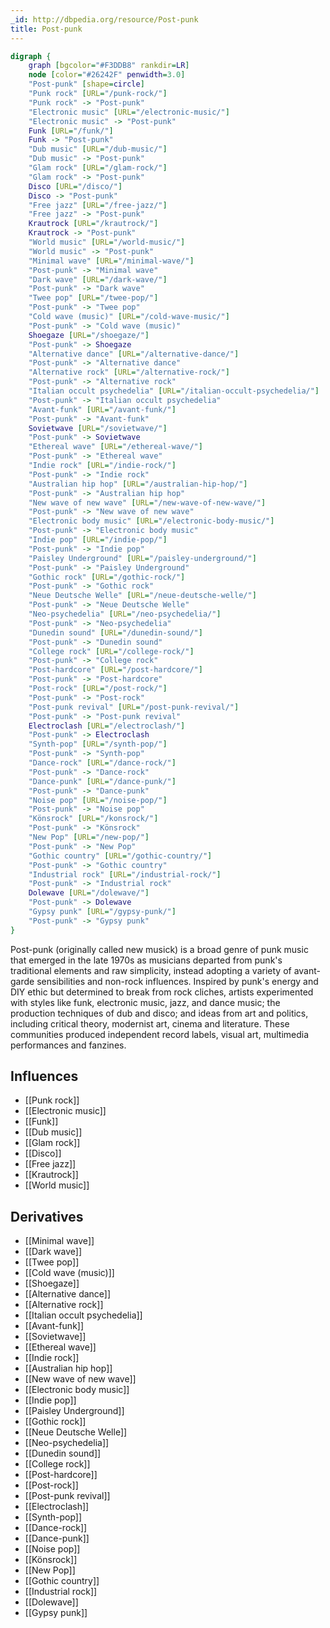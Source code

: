 ```yaml
---
_id: http://dbpedia.org/resource/Post-punk
title: Post-punk
---
```


```dot
digraph {
	graph [bgcolor="#F3DDB8" rankdir=LR]
	node [color="#26242F" penwidth=3.0]
	"Post-punk" [shape=circle]
	"Punk rock" [URL="/punk-rock/"]
	"Punk rock" -> "Post-punk"
	"Electronic music" [URL="/electronic-music/"]
	"Electronic music" -> "Post-punk"
	Funk [URL="/funk/"]
	Funk -> "Post-punk"
	"Dub music" [URL="/dub-music/"]
	"Dub music" -> "Post-punk"
	"Glam rock" [URL="/glam-rock/"]
	"Glam rock" -> "Post-punk"
	Disco [URL="/disco/"]
	Disco -> "Post-punk"
	"Free jazz" [URL="/free-jazz/"]
	"Free jazz" -> "Post-punk"
	Krautrock [URL="/krautrock/"]
	Krautrock -> "Post-punk"
	"World music" [URL="/world-music/"]
	"World music" -> "Post-punk"
	"Minimal wave" [URL="/minimal-wave/"]
	"Post-punk" -> "Minimal wave"
	"Dark wave" [URL="/dark-wave/"]
	"Post-punk" -> "Dark wave"
	"Twee pop" [URL="/twee-pop/"]
	"Post-punk" -> "Twee pop"
	"Cold wave (music)" [URL="/cold-wave-music/"]
	"Post-punk" -> "Cold wave (music)"
	Shoegaze [URL="/shoegaze/"]
	"Post-punk" -> Shoegaze
	"Alternative dance" [URL="/alternative-dance/"]
	"Post-punk" -> "Alternative dance"
	"Alternative rock" [URL="/alternative-rock/"]
	"Post-punk" -> "Alternative rock"
	"Italian occult psychedelia" [URL="/italian-occult-psychedelia/"]
	"Post-punk" -> "Italian occult psychedelia"
	"Avant-funk" [URL="/avant-funk/"]
	"Post-punk" -> "Avant-funk"
	Sovietwave [URL="/sovietwave/"]
	"Post-punk" -> Sovietwave
	"Ethereal wave" [URL="/ethereal-wave/"]
	"Post-punk" -> "Ethereal wave"
	"Indie rock" [URL="/indie-rock/"]
	"Post-punk" -> "Indie rock"
	"Australian hip hop" [URL="/australian-hip-hop/"]
	"Post-punk" -> "Australian hip hop"
	"New wave of new wave" [URL="/new-wave-of-new-wave/"]
	"Post-punk" -> "New wave of new wave"
	"Electronic body music" [URL="/electronic-body-music/"]
	"Post-punk" -> "Electronic body music"
	"Indie pop" [URL="/indie-pop/"]
	"Post-punk" -> "Indie pop"
	"Paisley Underground" [URL="/paisley-underground/"]
	"Post-punk" -> "Paisley Underground"
	"Gothic rock" [URL="/gothic-rock/"]
	"Post-punk" -> "Gothic rock"
	"Neue Deutsche Welle" [URL="/neue-deutsche-welle/"]
	"Post-punk" -> "Neue Deutsche Welle"
	"Neo-psychedelia" [URL="/neo-psychedelia/"]
	"Post-punk" -> "Neo-psychedelia"
	"Dunedin sound" [URL="/dunedin-sound/"]
	"Post-punk" -> "Dunedin sound"
	"College rock" [URL="/college-rock/"]
	"Post-punk" -> "College rock"
	"Post-hardcore" [URL="/post-hardcore/"]
	"Post-punk" -> "Post-hardcore"
	"Post-rock" [URL="/post-rock/"]
	"Post-punk" -> "Post-rock"
	"Post-punk revival" [URL="/post-punk-revival/"]
	"Post-punk" -> "Post-punk revival"
	Electroclash [URL="/electroclash/"]
	"Post-punk" -> Electroclash
	"Synth-pop" [URL="/synth-pop/"]
	"Post-punk" -> "Synth-pop"
	"Dance-rock" [URL="/dance-rock/"]
	"Post-punk" -> "Dance-rock"
	"Dance-punk" [URL="/dance-punk/"]
	"Post-punk" -> "Dance-punk"
	"Noise pop" [URL="/noise-pop/"]
	"Post-punk" -> "Noise pop"
	"Könsrock" [URL="/konsrock/"]
	"Post-punk" -> "Könsrock"
	"New Pop" [URL="/new-pop/"]
	"Post-punk" -> "New Pop"
	"Gothic country" [URL="/gothic-country/"]
	"Post-punk" -> "Gothic country"
	"Industrial rock" [URL="/industrial-rock/"]
	"Post-punk" -> "Industrial rock"
	Dolewave [URL="/dolewave/"]
	"Post-punk" -> Dolewave
	"Gypsy punk" [URL="/gypsy-punk/"]
	"Post-punk" -> "Gypsy punk"
}
```

Post-punk (originally called new musick) is a broad genre of punk music that emerged in the late 1970s as musicians departed from punk's traditional elements and raw simplicity, instead adopting a variety of avant-garde sensibilities and non-rock influences. Inspired by punk's energy and DIY ethic but determined to break from rock cliches, artists experimented with styles like funk, electronic music, jazz, and dance music; the production techniques of dub and disco; and ideas from art and politics, including critical theory, modernist art, cinema and literature. These communities produced independent record labels, visual art, multimedia performances and fanzines.

## Influences
- [[Punk rock]]
- [[Electronic music]]
- [[Funk]]
- [[Dub music]]
- [[Glam rock]]
- [[Disco]]
- [[Free jazz]]
- [[Krautrock]]
- [[World music]]

## Derivatives
- [[Minimal wave]]
- [[Dark wave]]
- [[Twee pop]]
- [[Cold wave (music)]]
- [[Shoegaze]]
- [[Alternative dance]]
- [[Alternative rock]]
- [[Italian occult psychedelia]]
- [[Avant-funk]]
- [[Sovietwave]]
- [[Ethereal wave]]
- [[Indie rock]]
- [[Australian hip hop]]
- [[New wave of new wave]]
- [[Electronic body music]]
- [[Indie pop]]
- [[Paisley Underground]]
- [[Gothic rock]]
- [[Neue Deutsche Welle]]
- [[Neo-psychedelia]]
- [[Dunedin sound]]
- [[College rock]]
- [[Post-hardcore]]
- [[Post-rock]]
- [[Post-punk revival]]
- [[Electroclash]]
- [[Synth-pop]]
- [[Dance-rock]]
- [[Dance-punk]]
- [[Noise pop]]
- [[Könsrock]]
- [[New Pop]]
- [[Gothic country]]
- [[Industrial rock]]
- [[Dolewave]]
- [[Gypsy punk]]
